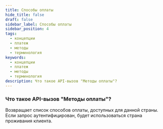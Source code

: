 ```yaml
---
title: Способы оплаты
hide_title: false
draft: false
sidebar_label: Способы оплаты
sidebar_position: 4
tags:
  - концепции
  - платеж
  - методы
  - терминология
keywords:
  - концепции
  - платеж
  - методы
  - терминология
description: Что такое API-вызов "Методы оплаты"?
---
```


### Что такое API-вызов "Методы оплаты"?

Возвращает список способов оплаты, доступных для данной страны. Если запрос аутентифицирован, будет использоваться страна проживания клиента.
